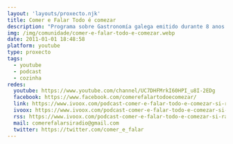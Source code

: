 ```yaml
---
layout: 'layouts/proxecto.njk'
title: Comer e Falar Todo é comezar
description: "Programa sobre Gastronomía galega emitido durante 8 anos na Radio Galega, agora en SI RADIO GALICIA.\n\nTodos os domingos de 13:0 a 14:00, Xosé Manuel García no canal de Ivoox, fai un percorrido pola gastronomia galega e a sua xente, e tamén no blog.\n\nUn percorrido por todo o que ten que ver co mundo da gastronomía, do viño, produtores, chefs, sen perder nunca de vista algo que nos fai o que somos, a tradición. Pero por riba de todo, as persoas que están detrás deses proxectos, que son os que fan posible as historias que contamos."
img: /img/comunidade/comer-e-falar-todo-e-comezar.webp
date: 2011-01-01 18:48:58
platform: youtube
type: proxecto
tags:
  - youtube
  - podcast
  - cozinha
redes:
  youtube: https://www.youtube.com/channel/UC7DHFMrkI60HPI_u8I-2EDg
  facebook: https://www.facebook.com/comerefalartodoecomezar/
  link: https://www.ivoox.com/podcast-comer-e-falar-todo-e-comezar-si-radio-galicia_sq_f1435132_1.html
  ivoox: https://www.ivoox.com/podcast-comer-e-falar-todo-e-comezar-si-radio-galicia_sq_f1435132_1.html
  rss: https://www.ivoox.com/podcast-comer-e-falar-todo-e-comezar-si-radio-galicia_fg_f1435132_filtro_1.xml
  mail: comerefalarsiradio@gmail.com
  twitter: https://twitter.com/comer_e_falar
---
```

